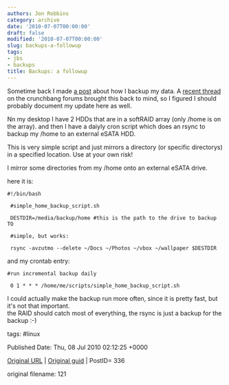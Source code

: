 ```yaml
---
authors: Jon Robbins
category: archive
date: '2010-07-07T00:00:00'
draft: false
modified: '2010-07-07T00:00:00'
slug: backups-a-followup
tags:
- jbs
- backups
title: Backups: a followup
---
```


Sometime back I made [a post](http://factorq.net/2010/02/22/making-backups/) about how I backup my data.  A [recent thread](http://crunchbanglinux.org/forums/topic/8486/backup-crunchbang/) on the crunchbang forums brought this back to mind, so I figured I should probably document my update here as well.

 Nn my desktop I have 2 HDDs that are in a softRAID array (only /home is on the array).  and then I have a daiyly cron script which does an rsync to backup my /home to an external eSATA HDD.

 This is very simple script and just mirrors a directory (or specific directorys) in a specified location.  Use at your own risk!

 I mirror some directories from my /home onto an external eSATA drive.

 here it is:

```
#!/bin/bash

 #simple_home_backup_script.sh

 DESTDIR=/media/backup/home #this is the path to the drive to backup TO

 #simple, but works:

 rsync -avzutmo --delete ~/Docs ~/Photos ~/vbox ~/wallpaper $DESTDIR
 ```
 
and my crontab entry:

```
#run incremental backup daily

 0 1 * * * /home/me/scripts/simple_home_backup_script.sh
```

I could actually make the backup run more often, since it is pretty fast, but it's not that important.  
the RAID should catch most of everything, the rsync is just a backup for the backup :-)

tags: #linux 


Published Date: Thu, 08 Jul 2010 02:12:25 +0000 

[Original URL](http://factorq.net/2010/07/07/backups-a-followup/) | [Original guid](http://factorq.net/?p=336) | PostID= 336

 original filename: 121
